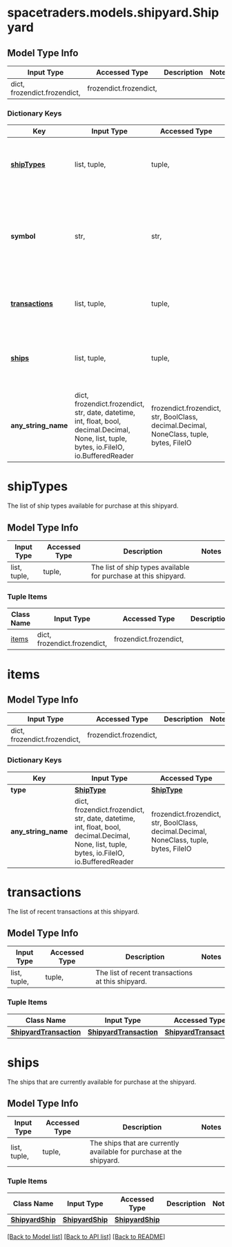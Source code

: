 # spacetraders.models.shipyard.Shipyard

## Model Type Info
Input Type | Accessed Type | Description | Notes
------------ | ------------- | ------------- | -------------
dict, frozendict.frozendict,  | frozendict.frozendict,  |  | 

### Dictionary Keys
Key | Input Type | Accessed Type | Description | Notes
------------ | ------------- | ------------- | ------------- | -------------
**[shipTypes](#shipTypes)** | list, tuple,  | tuple,  | The list of ship types available for purchase at this shipyard. | 
**symbol** | str,  | str,  | The symbol of the shipyard. The symbol is the same as the waypoint where the shipyard is located. | 
**[transactions](#transactions)** | list, tuple,  | tuple,  | The list of recent transactions at this shipyard. | [optional] 
**[ships](#ships)** | list, tuple,  | tuple,  | The ships that are currently available for purchase at the shipyard. | [optional] 
**any_string_name** | dict, frozendict.frozendict, str, date, datetime, int, float, bool, decimal.Decimal, None, list, tuple, bytes, io.FileIO, io.BufferedReader | frozendict.frozendict, str, BoolClass, decimal.Decimal, NoneClass, tuple, bytes, FileIO | any string name can be used but the value must be the correct type | [optional]

# shipTypes

The list of ship types available for purchase at this shipyard.

## Model Type Info
Input Type | Accessed Type | Description | Notes
------------ | ------------- | ------------- | -------------
list, tuple,  | tuple,  | The list of ship types available for purchase at this shipyard. | 

### Tuple Items
Class Name | Input Type | Accessed Type | Description | Notes
------------- | ------------- | ------------- | ------------- | -------------
[items](#items) | dict, frozendict.frozendict,  | frozendict.frozendict,  |  | 

# items

## Model Type Info
Input Type | Accessed Type | Description | Notes
------------ | ------------- | ------------- | -------------
dict, frozendict.frozendict,  | frozendict.frozendict,  |  | 

### Dictionary Keys
Key | Input Type | Accessed Type | Description | Notes
------------ | ------------- | ------------- | ------------- | -------------
**type** | [**ShipType**](ShipType.md) | [**ShipType**](ShipType.md) |  | [optional] 
**any_string_name** | dict, frozendict.frozendict, str, date, datetime, int, float, bool, decimal.Decimal, None, list, tuple, bytes, io.FileIO, io.BufferedReader | frozendict.frozendict, str, BoolClass, decimal.Decimal, NoneClass, tuple, bytes, FileIO | any string name can be used but the value must be the correct type | [optional]

# transactions

The list of recent transactions at this shipyard.

## Model Type Info
Input Type | Accessed Type | Description | Notes
------------ | ------------- | ------------- | -------------
list, tuple,  | tuple,  | The list of recent transactions at this shipyard. | 

### Tuple Items
Class Name | Input Type | Accessed Type | Description | Notes
------------- | ------------- | ------------- | ------------- | -------------
[**ShipyardTransaction**](ShipyardTransaction.md) | [**ShipyardTransaction**](ShipyardTransaction.md) | [**ShipyardTransaction**](ShipyardTransaction.md) |  | 

# ships

The ships that are currently available for purchase at the shipyard.

## Model Type Info
Input Type | Accessed Type | Description | Notes
------------ | ------------- | ------------- | -------------
list, tuple,  | tuple,  | The ships that are currently available for purchase at the shipyard. | 

### Tuple Items
Class Name | Input Type | Accessed Type | Description | Notes
------------- | ------------- | ------------- | ------------- | -------------
[**ShipyardShip**](ShipyardShip.md) | [**ShipyardShip**](ShipyardShip.md) | [**ShipyardShip**](ShipyardShip.md) |  | 

[[Back to Model list]](../../README.md#documentation-for-models) [[Back to API list]](../../README.md#documentation-for-api-endpoints) [[Back to README]](../../README.md)

